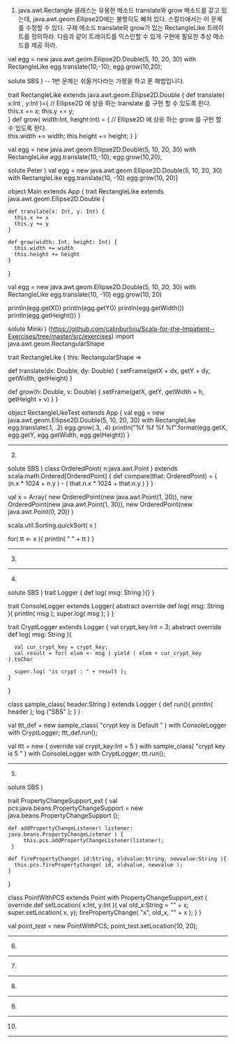 1. java.awt.Rectangle 클래스는 유용한 메소드 translate와 grow 메소드를 갖고 있는데, java.awt.geom.Ellipse2D에는 불행히도 빠져 있다. 스칼라에서는 이 문제를 수정할 수 있다. 구체 메소드 translate와 grow가 있는 RectangleLike 트레이트를 정의하라. 다음과 같이 트레이트를 믹스인할 수 있게 구현에 필요한 추상 메소드를 제공 하라.

  val egg = new java.awt.geom.Ellipse2D.Double(5, 10, 20, 30) with RectangleLike
 egg.translate(10,-10);
 egg.grow(10,20);


solute SBS ) -- 1번 문제는 쉬울거다라는 가정을 하고 푼 해법입니다.

   trait RectangleLike extends java.awt.geom.Ellipse2D.Double {
  	def translate( x:Int , y:Int )={
			// Ellipse2D 에 상응 하는 translate 를 구현 할 수 있도록 한다.
this.x += x;
this.y += y;	
		}
		def grow( width:Int, height:Int) = {
			// Ellipse2D 에 상응 하는 grow 를 구현 할 수 있도록 한다.	
			this.width += width;
			this.height += height;
		}
	}

  
  val egg = new java.awt.geom.Ellipse2D.Double(5, 10, 20, 30) with RectangleLike
  egg.translate(10,-10);
  egg.grow(10,20);



solute Peter )
val egg = new java.awt.geom.Ellipse2D.Double(5, 10, 20, 30) with RectangleLike
egg.translate(10, -10)
egg.grow(10, 20)]

object Main extends App {
  trait RectangleLike extends java.awt.geom.Ellipse2D.Double {
   
    def translate(x: Int, y: Int) {
      this.x += x
      this.y += y
    }
   
    def grow(width: Int, height: Int) {
      this.width += width
      this.height += height
    }
  }
 
  val egg = new
    java.awt.geom.Ellipse2D.Double(5, 10, 20, 30) with RectangleLike
      egg.translate(10, -10)
      egg.grow(10, 20)
     
  println(egg.getX())
  println(egg.getY())
  println(egg.getWidth())
  println(egg.getHeight())
}

solute Minki )
(https://github.com/calinburloiu/Scala-for-the-Impatient--Exercises/tree/master/src/exercises)
import java.awt.geom.RectangularShape

trait RectangleLike {
  this: RectangularShape =>
  
  def translate(dx: Double, dy: Double) {
    setFrame(getX + dx, getY + dy, getWidth, getHeight)
  }
  
  def grow(h: Double, v: Double) {
    setFrame(getX, getY, getWidth + h, getHeight + v)
  }
}

object RectangleLikeTest extends App {
  val egg = new java.awt.geom.Ellipse2D.Double(5, 10, 20, 30) with RectangleLike
  egg.translate(.1, .2)
  egg.grow(.3, .4)
  println("%f %f %f %f".format(egg.getX, egg.getY, egg.getWidth, egg.getHeight))
}



--------------------------------------------------------------------------------------------------------------------
2.

solute SBS )
  class OrderedPoint( n:java.awt.Point ) extends scala.math.Ordered[OrderedPoint] {
    def compare(that: OrderedPoint) = {
    	(n.x * 1024 + n.y ) - ( that.n.x * 1024 + that.n.y )
    }
  }
  
  val x = Array( new OrderedPoint(new java.awt.Point(1, 20)),
		  		 new OrderedPoint(new java.awt.Point(1, 30)),
		  		  new OrderedPoint(new java.awt.Point(0, 20)) )	
  
  scala.util.Sorting.quickSort( x )
  
  for( tt <- x ){
	  println( " "  + tt )
  }
	

--------------------------------------------------------------------------------------------------------------------
3.



--------------------------------------------------------------------------------------------------------------------
4.

solute SBS )
  trait Logger {
    def log( msg: String ){}
  }
  
  trait ConsoleLogger extends Logger{
    abstract override def log( msg: String ){
      println( msg );
      super.log( msg );
    }
  }
  
  trait CryptLogger extends Logger {
    val crypt_key:Int = 3;
    abstract override def log( msg: String ){
      
      val cur_crypt_key = crypt_key;
      val result = for( elem <- msg ) yield ( elem + cur_crypt_key ).toChar
      
      super.log( "is crypt : " + result );
    }
  }
  
  class sample_class( header:String ) extends Logger {
    def run(){
    	println( header );
    	log ("SBS" );
    }
  }
  
  val ttt_def = new  sample_class( "crypt key is Default " ) with ConsoleLogger with CryptLogger;
  ttt_def.run();
  
  val ttt = new { override val crypt_key:Int = 5 } with  sample_class( "crypt key is 5 " ) with ConsoleLogger with CryptLogger;
  ttt.run();



--------------------------------------------------------------------------------------------------------------------
5.

solute SBS )

trait PropertyChangeSupport_ext {
    val pcs:java.beans.PropertyChangeSupport = new java.beans.PropertyChangeSupport ();
    
    def addPropertyChangeListener( listener: java.beans.PropertyChangeListener ) {
         this.pcs.addPropertyChangeListener(listener);
     }
    
    def firePropertyChange( id:String, oldvalue:String, newvalue:String ){
      this.pcs.firePropertyChange( id, oldvalue, newvalue );
    }
    
  }
  
  class PointWithPCS extends Point with PropertyChangeSupport_ext {
    override def setLocation( x:Int, y:Int ){
      val old_x:String = "" + x;
      super.setLocation( x, y);
      firePropertyChange( "x", old_x, "" + x );
    }
  }
  
  val point_test = new PointWithPCS;
  point_test.setLocation(10, 20);

--------------------------------------------------------------------------------------------------------------------
6.
--------------------------------------------------------------------------------------------------------------------
7.
--------------------------------------------------------------------------------------------------------------------
8.
--------------------------------------------------------------------------------------------------------------------
9.
--------------------------------------------------------------------------------------------------------------------
10.
--------------------------------------------------------------------------------------------------------------------








